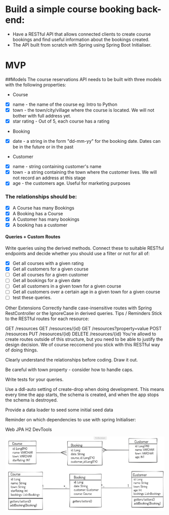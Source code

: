 # Build a simple course booking back-end: 
- Have a RESTful API that allows connected clients to create course bookings and find useful information about the bookings created.
- The API built from scratch with Spring using Spring Boot Initialiser.

# MVP
##Models
The course reservations API needs to be built with three models with the following properties:
- Course
- [x] name - the name of the course eg: Intro to Python
- [x] town - the town/city/village where the course is located. We will not bother with full address yet.
- [x] star rating - Out of 5, each course has a rating

- Booking
- [x] date - a string in the form "dd-mm-yy" for the booking date. Dates can be in the future or in the past

- Customer
- [x] name - string containing customer's name
- [x] town - a string containing the town where the customer lives. We will not record an address at this stage
- [x] age - the customers age. Useful for marketing purposes

### The relationships should be:

- [x] A Course has many Bookings
- [x] A Booking has a Course
- [x] A Customer has many bookings
- [x] A booking has a customer

#### Queries + Custom Routes
Write queries using the derived methods. Connect these to suitable RESTful endpoints and decide whether you should use a filter or not for all of:

- [x] Get all courses with a given rating
- [x] Get all customers for a given course
- [ ] Get all courses for a given customer
- [ ] Get all bookings for a given date
- [ ] Get all customers in a given town for a given course
- [ ] Get all customers over a certain age in a given town for a given course
- [ ] test these queries.

Other Extensions
Correctly handle case-insensitive routes with Spring RestController or the IgnoreCase in derived queries.
Tips / Reminders
Stick to the RESTful routes for each resource:

GET /resources
GET /resources/{id}
GET /resources?property=value
POST /resources
PUT /resources/{id}
DELETE /resources/{id}
You're allowd to create routes outside of this structure, but you need to be able to justify the design decision. We of course reccomend you stick with this RESTful way of doing things.

Clearly understand the relationships before coding. Draw it out.

Be careful with town property - consider how to handle caps.

Write tests for your queries.

Use a ddl-auto setting of create-drop when doing development. This means every time the app starts, the schema is created, and when the app stops the schema is destroyed.

Provide a data loader to seed some initial seed data

Reminder on which dependencies to use with spring Initialiser:

Web
JPA
H2
DevTools

![image](planning.png)